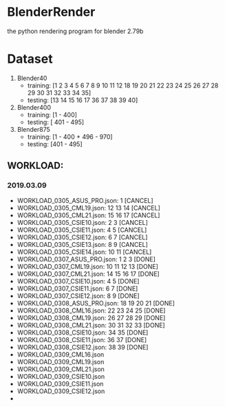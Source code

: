 # BlenderRender
the python rendering program for blender 2.79b

# Dataset
1. Blender40
    * training: [1 2 3 4 5 6 7 8 9 10 11 12 18 19 20 21 22 23 24 25 26 27 28 29 30 31 32 33 34 35]
    * testing: [13 14 15 16 17 36 37 38 39 40]
2. Blender400
    * training: [1 - 400]
    * testing: [ 401 - 495]
3. Blender875
    * training: [1 - 400 + 496 - 970]
    * testing: [401 - 495]


## WORKLOAD:

### 2019.03.09

* WORKLOAD_0305_ASUS_PRO.json: 1        [CANCEL]
* WORKLOAD_0305_CML19.json: 12 13 14    [CANCEL]
* WORKLOAD_0305_CML21.json: 15 16 17    [CANCEL]
* WORKLOAD_0305_CSIE10.json: 2 3        [CANCEL]
* WORKLOAD_0305_CSIE11.json: 4 5        [CANCEL]
* WORKLOAD_0305_CSIE12.json: 6 7        [CANCEL]
* WORKLOAD_0305_CSIE13.json: 8 9        [CANCEL]
* WORKLOAD_0305_CSIE14.json: 10 11      [CANCEL]
* WORKLOAD_0307_ASUS_PRO.json: 1 2 3        [DONE]
* WORKLOAD_0307_CML19.json: 10 11 12 13     [DONE]
* WORKLOAD_0307_CML21.json: 14 15 16 17     [DONE]
* WORKLOAD_0307_CSIE10.json: 4 5            [DONE]
* WORKLOAD_0307_CSIE11.json: 6 7            [DONE]
* WORKLOAD_0307_CSIE12.json: 8 9            [DONE]
* WORKLOAD_0308_ASUS_PRO.json: 18 19 20 21  [DONE]
* WORKLOAD_0308_CML16.json: 22 23 24 25     [DONE]
* WORKLOAD_0308_CML19.json: 26 27 28 29     [DONE]
* WORKLOAD_0308_CML21.json: 30 31 32 33     [DONE]
* WORKLOAD_0308_CSIE10.json: 34 35          [DONE]
* WORKLOAD_0308_CSIE11.json: 36 37          [DONE]
* WORKLOAD_0308_CSIE12.json: 38 39          [DONE]
* WORKLOAD_0309_CML16.json
* WORKLOAD_0309_CML19.json
* WORKLOAD_0309_CML21.json
* WORKLOAD_0309_CSIE10.json
* WORKLOAD_0309_CSIE11.json
* WORKLOAD_0309_CSIE12.json
* 